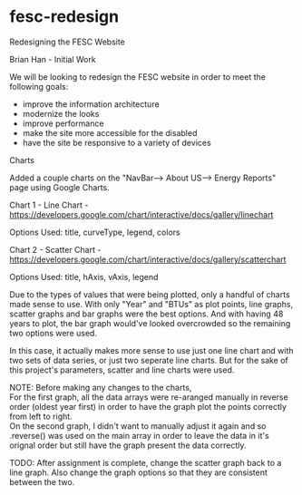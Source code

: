 # fesc-redesign
Redesigning the FESC Website

Brian Han - Initial Work


We will be looking to redesign the FESC website in order to meet the following goals:
- improve the information architecture
- modernize the looks
- improve performance
- make the site more accessible for the disabled
- have the site be responsive to a variety of devices

Charts

Added  a couple charts on the "NavBar--> About US--> Energy Reports" page using Google Charts.

Chart 1 - Line Chart - https://developers.google.com/chart/interactive/docs/gallery/linechart

Options Used: title, curveType, legend, colors


Chart 2 - Scatter Chart - https://developers.google.com/chart/interactive/docs/gallery/scatterchart

Options Used: title, hAxis, vAxis, legend


Due to the types of values that were being plotted, only a handful of charts made sense to use.  With only "Year" and "BTUs" as plot points, line graphs, scatter graphs and bar graphs were the best options.  And with having 48 years to plot, the bar graph would've looked overcrowded so the remaining two options were used.   

In this case, it actually makes more sense to use just one line chart and with two sets of data series, or just two seperate line charts.  But for the sake of this project's parameters, scatter and line charts were used.

NOTE: Before making any changes to the charts,  
For the first graph, all the data arrays were re-aranged manually in reverse order (oldest year first) in order to have the graph plot the points correctly from left to right.  
On the second graph, I didn't want to manually adjust it again and so .reverse() was used on the main array in order to leave the data in it's orignal order but still have the graph present the data correctly.

TODO:  After assignment is complete, change the scatter graph back to a line graph.  Also change the graph options so that they are consistent between the two.
